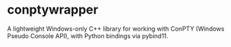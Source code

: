 # conptywrapper
A lightweight Windows-only C++ library for working with ConPTY (Windows Pseudo Console API), with Python bindings via pybind11.
